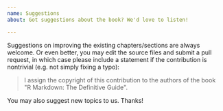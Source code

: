 ```yaml
---
name: Suggestions
about: Got suggestions about the book? We'd love to listen!

---
```


Suggestions on improving the existing chapters/sections are always welcome. Or even better, you may edit the source files and submit a pull request, in which case please include a statement if the contribution is nontrivial (e.g. not simply fixing a typo):

> I assign the copyright of this contribution to the authors of the book "R Markdown: The Definitive Guide".

You may also suggest new topics to us. Thanks!
